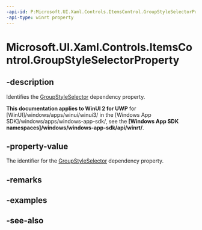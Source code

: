 ```yaml
---
-api-id: P:Microsoft.UI.Xaml.Controls.ItemsControl.GroupStyleSelectorProperty
-api-type: winrt property
---
```


<!-- Property syntax
public Windows.UI.Xaml.DependencyProperty GroupStyleSelectorProperty { get; }
-->

# Microsoft.UI.Xaml.Controls.ItemsControl.GroupStyleSelectorProperty

## -description
Identifies the [GroupStyleSelector](itemscontrol_groupstyleselector.md) dependency property.

**This documentation applies to WinUI 2 for UWP** for [WinUI]/windows/apps/winui/winui3/ in the [Windows App SDK]/windows/apps/windows-app-sdk/, see the **[Windows App SDK namespaces]/windows/windows-app-sdk/api/winrt/**.

## -property-value
The identifier for the [GroupStyleSelector](itemscontrol_groupstyleselector.md) dependency property.

## -remarks

## -examples

## -see-also
